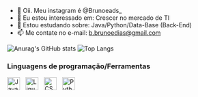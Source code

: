 - 👋 Oii. Meu instagram é @Brunoeads_
- 👀 Eu estou interessado em: Crescer no mercado de TI
- 🌱 Estou estudando sobre: Java/Python/Data-Base (Back-End)
- 📫 Me contate no e-mail: b.brunoedias@gmail.com

![Anurag's GitHub stats](https://github-readme-stats.vercel.app/api?username=BrunoEads&theme=dark&show_icons=true)
![Top Langs](https://github-readme-stats.vercel.app/api/top-langs/?username=BrunoEads&langs_count=8)

### Linguagens de programação/Ferramentas

<img align="left" alt="Java" width="30px" style="padding-right:10px;" src="https://cdn.jsdelivr.net/gh/devicons/devicon/icons/java/java-original.svg"/>
<img align="left" alt="Linux" width="30px" style="padding-right:10px;" src="https://cdn.jsdelivr.net/gh/devicons/devicon/icons/linux/linux-original.svg" />
<img align="left" alt="CSS" width="30px" style="padding-right:10px;" src="https://cdn.jsdelivr.net/gh/devicons/devicon/icons/css3/css3-plain.svg" />
<img align="left" alt="Python" width="30px" style="padding-right:10px;" src="https://cdn.jsdelivr.net/gh/devicons/devicon/icons/python/python-plain.svg" />




#



